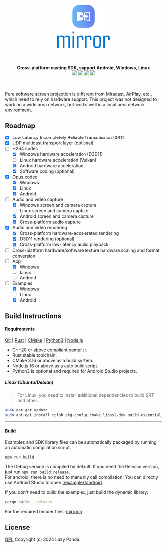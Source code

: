 <!--lint disable no-literal-urls-->
<br/>
<br/>
<div align="center">
   <img src="./logo.svg" width="170px"/>
</div>
<br/>
<br/>
<br/>
<div align="center">
  <strong>Cross-platform casting SDK, support Android, Windows, Linux</strong>
</div>
<div align="center">
  <img src="https://img.shields.io/github/actions/workflow/status/mycrl/mirror/release.yaml?branch=main"/>
  <img src="https://img.shields.io/github/license/mycrl/mirror"/>
  <img src="https://img.shields.io/github/issues/mycrl/mirror"/>
  <img src="https://img.shields.io/github/stars/mycrl/mirror"/>
</div>
<br/>
<br/>

Pure software screen projection is different from Miracast, AirPlay, etc., which need to rely on hardware support. This project was not designed to work on a wide area network, but works well in a local area network environment.

## Roadmap

-   [x] Low Latency Incompletely Reliable Transmission (SRT)
-   [x] UDP multicast transport layer (optional)
-   [ ] H264 codec
    -   [x] Windows hardware acceleration (D3D11)
    -   [ ] Linux hardware acceleration (Vulkan)
    -   [x] Android hardware acceleration
    -   [x] Software coding (optional)
-   [x] Opus codec
    -   [x] Windows
    -   [x] Linux
    -   [x] Android
-   [ ] Audio and video capture
    -   [x] Windows screen and camera capture
    -   [ ] Linux screen and camera capture
    -   [x] Android screen and camera capture
    -   [x] Cross-platform audio capture
-   [x] Audio and video rendering
    -   [x] Cross-platform hardware-accelerated rendering
    -   [x] D3D11 rendering (optional)
    -   [x] Cross-platform low-latency audio playback
-   [ ] Cross-platform hardware/software texture hardware scaling and format conversion
-   [ ] App
    -   [x] Windows
    -   [ ] Linux
    -   [ ] Android
-   [ ] Examples
    -   [x] Windows
    -   [ ] Linux
    -   [x] Android

## Build Instructions

#### Requirements

[Git](https://git-scm.com/downloads) | [Rust](https://www.rust-lang.org/tools/install) | [CMake](https://cmake.org/download/) | [Python3](https://www.python.org/downloads/) | [Node.js](https://nodejs.org/en/download)

-   C++20 or above compliant compiler.
-   Rust stable toolchain.
-   CMake 3.16 or above as a build system.
-   Node.js 16 or above as a auto build script.
-   Python3 is optional and required for Android Studio projects.

##### Linux (Ubuntu/Debian)

> For Linux, you need to install additional dependencies to build SRT and other.

```sh
sudo apt-get update
sudo apt-get install tclsh pkg-config cmake libssl-dev build-essential libasound2-dev libdbus-1-dev libpipewire-0.3-dev
```

---

#### Build

Examples and SDK library files can be automatically packaged by running an automatic compilation script.

```sh
npm run build
```

The Debug version is compiled by default. If you need the Release version, just run `npm run build:release`.  
For android, there is no need to manually call compilation. You can directly use Android Studio to open [./examples/android](./examples/android).

If you don't need to build the examples, just build the dynamic library:

```sh
cargo build --release
```

For the required header files: [mirror.h](./ffi/include/mirror.h)

## License

[GPL](./LICENSE) Copyright (c) 2024 Lazy Panda.
